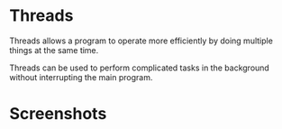 # Threads
Threads allows a program to operate more efficiently by doing multiple things at the same time.

Threads can be used to perform complicated tasks in the background without interrupting the main program.

# Screenshots
